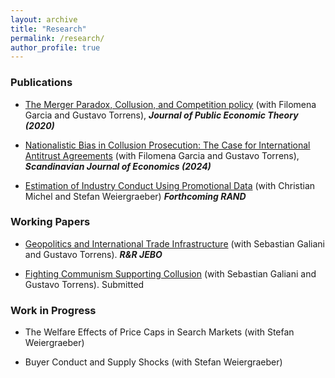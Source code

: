 ```yaml
---
layout: archive
title: "Research"
permalink: /research/
author_profile: true
---
```


### Publications

* [The Merger Paradox, Collusion, and Competition policy](https://onlinelibrary.wiley.com/doi/abs/10.1111/jpet.12448) (with Filomena Garcia and Gustavo Torrens), ***Journal of Public Economic Theory (2020)***

* [Nationalistic Bias in Collusion Prosecution: The Case for International Antitrust Agreements](https://papers.ssrn.com/sol3/papers.cfm?abstract_id=2943073) (with Filomena Garcia and Gustavo Torrens), ***Scandinavian Journal of Economics (2024)***

* [Estimation of Industry Conduct Using Promotional Data](https://josempazymino.github.io/files/conduct_cereal.pdf) (with Christian Michel and Stefan Weiergraeber) ***Forthcoming RAND***

### Working Papers

* [Geopolitics and International Trade Infrastructure](https://papers.ssrn.com/sol3/papers.cfm?abstract_id=3882736) (with Sebastian Galiani and Gustavo Torrens). ***R&R JEBO***

* [Fighting Communism Supporting Collusion](https://papers.ssrn.com/sol3/papers.cfm?abstract_id=4135570) (with Sebastian Galiani and Gustavo Torrens). Submitted

### Work in Progress

* The Welfare Effects of Price Caps in Search Markets (with Stefan Weiergraeber)

* Buyer Conduct and Supply Shocks (with Stefan Weiergraeber)
